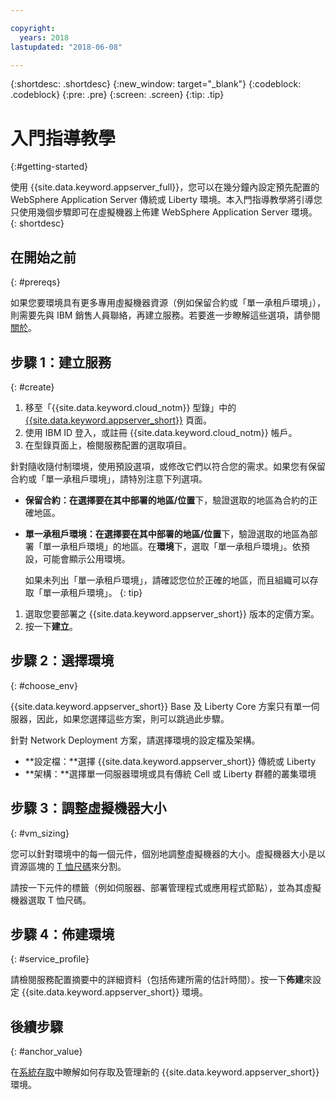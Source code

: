 ```yaml
---

copyright:
  years: 2018
lastupdated: "2018-06-08"

---
```


{:shortdesc: .shortdesc}
{:new_window: target="_blank"}
{:codeblock: .codeblock}
{:pre: .pre}
{:screen: .screen}
{:tip: .tip}


# 入門指導教學
{:#getting-started}

使用 {{site.data.keyword.appserver_full}}，您可以在幾分鐘內設定預先配置的 WebSphere Application Server 傳統或 Liberty 環境。本入門指導教學將引導您只使用幾個步驟即可在虛擬機器上佈建 WebSphere Application Server 環境。
{: shortdesc}

## 在開始之前
{: #prereqs}

如果您要環境具有更多專用虛擬機器資源（例如保留合約或「單一承租戶環境」），則需要先與 IBM 銷售人員聯絡，再建立服務。若要進一步瞭解這些選項，請參閱[關於](index.html)。

## 步驟 1：建立服務
{: #create}

1. 移至「{{site.data.keyword.cloud_notm}} 型錄」中的 [{{site.data.keyword.appserver_short}}](https://console.bluemix.net/catalog/services/websphere-application-server) 頁面。
1. 使用 IBM ID 登入，或註冊 {{site.data.keyword.cloud_notm}} 帳戶。
1. 在型錄頁面上，檢閱服務配置的選取項目。

  針對隨收隨付制環境，使用預設選項，或修改它們以符合您的需求。如果您有保留合約或「單一承租戶環境」，請特別注意下列選項。

  * **保留合約：**在**選擇要在其中部署的地區/位置**下，驗證選取的地區為合約的正確地區。

  * **單一承租戶環境：**在**選擇要在其中部署的地區/位置**下，驗證選取的地區為部署「單一承租戶環境」的地區。在**環境**下，選取「單一承租戶環境」。依預設，可能會顯示公用環境。

    如果未列出「單一承租戶環境」，請確認您位於正確的地區，而且組織可以存取「單一承租戶環境」。
    {: tip}
1. 選取您要部署之 {{site.data.keyword.appserver_short}} 版本的定價方案。
1. 按一下**建立**。


## 步驟 2：選擇環境
{: #choose_env}

{{site.data.keyword.appserver_short}} Base 及 Liberty Core 方案只有單一伺服器，因此，如果您選擇這些方案，則可以跳過此步驟。

針對 Network Deployment 方案，請選擇環境的設定檔及架構。

* **設定檔：**選擇 {{site.data.keyword.appserver_short}} 傳統或 Liberty
* **架構：**選擇單一伺服器環境或具有傳統 Cell 或 Liberty 群體的叢集環境


## 步驟 3：調整虛擬機器大小
{: #vm_sizing}

您可以針對環境中的每一個元件，個別地調整虛擬機器的大小。虛擬機器大小是以資源區塊的 [T 恤尺碼](index.html#vm-size)來分割。

請按一下元件的標籤（例如伺服器、部署管理程式或應用程式節點），並為其虛擬機器選取 T 恤尺碼。

## 步驟 4：佈建環境
{: #service_profile}

請檢閱服務配置摘要中的詳細資料（包括佈建所需的估計時間）。按一下**佈建**來設定 {{site.data.keyword.appserver_short}} 環境。

## 後續步驟
{: #anchor_value}

在[系統存取](systemAccess.html)中瞭解如何存取及管理新的 {{site.data.keyword.appserver_short}} 環境。
